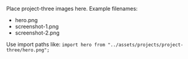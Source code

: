 Place project-three images here. Example filenames:
- hero.png
- screenshot-1.png
- screenshot-2.png

Use import paths like: `import hero from "../assets/projects/project-three/hero.png";`
